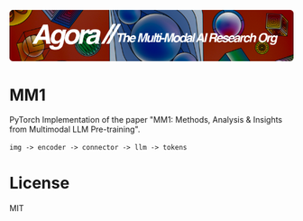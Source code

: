 [![Multi-Modality](agorabanner.png)](https://discord.gg/qUtxnK2NMf)

# MM1 
PyTorch Implementation of the paper "MM1: Methods, Analysis & Insights from Multimodal LLM Pre-training".

`img -> encoder -> connector -> llm -> tokens` 



# License
MIT
